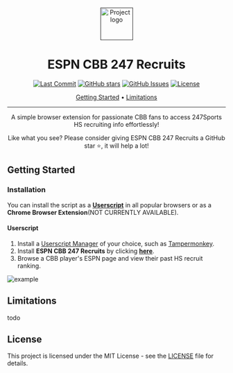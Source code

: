 <p align="center">
  <a href="" rel="noopener">
 <img width=75px height=75px src="" alt="Project logo"></a>
</p>

<h1 align="center">ESPN CBB 247 Recruits</h1>

<div align="center">

  [![Last Commit](https://img.shields.io/github/last-commit/asecco/espn-cbb-247-recruits)](https://github.com/asecco/espn-cbb-247-recruits)
  [![GitHub stars](https://img.shields.io/github/stars/asecco/espn-cbb-247-recruits)](https://github.com/asecco/espn-cbb-247-recruits/stargazers)
  [![GitHub Issues](https://img.shields.io/github/issues/asecco/espn-cbb-247-recruits.svg)](https://github.com/asecco/espn-cbb-247-recruits/issues)
  [![License](https://img.shields.io/badge/license-MIT-blue.svg)](/LICENSE)

</div>

<p align="center">
  <a href="#getting-started">Getting Started</a> •
  <a href="#limitations">Limitations</a>
</p>

---

<p align="center"> A simple browser extension for passionate CBB fans to access 247Sports HS recruiting info effortlessly!
  <br> 
</p>
  
<p align="center">Like what you see? Please consider giving ESPN CBB 247 Recruits a GitHub star ⭐, it will help a lot!</p>

## Getting Started
### Installation
You can install the script as a **[Userscript](https://en.wikipedia.org/wiki/Userscript)** in all popular browsers or as a **Chrome Browser Extension**(NOT CURRENTLY AVAILABLE).

#### Userscript
1. Install a [Userscript Manager](https://en.wikipedia.org/wiki/Userscript_manager) of your choice, such as [Tampermonkey](https://www.tampermonkey.net/).
2. Install **ESPN CBB 247 Recruits** by clicking **[here](../../raw/main/dist/espn-cbb-247-recruits.user.js)**.
3. Browse a CBB player's ESPN page and view their past HS recruit ranking.

![example](https://github.com/asecco/espn-cbb-247-recruits/assets/40510223/f8ce2998-6135-402c-8bcf-36d0ac3dc889)

## Limitations
todo

## License
This project is licensed under the MIT License - see the [LICENSE](LICENSE) file for details.
